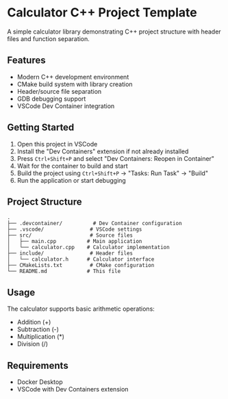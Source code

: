 # Calculator C++ Project Template

A simple calculator library demonstrating C++ project structure with header files and function separation.

## Features

- Modern C++ development environment
- CMake build system with library creation
- Header/source file separation
- GDB debugging support
- VSCode Dev Container integration

## Getting Started

1. Open this project in VSCode
2. Install the "Dev Containers" extension if not already installed
3. Press `Ctrl+Shift+P` and select "Dev Containers: Reopen in Container"
4. Wait for the container to build and start
5. Build the project using `Ctrl+Shift+P` -> "Tasks: Run Task" -> "Build"
6. Run the application or start debugging

## Project Structure

```
.
├── .devcontainer/          # Dev Container configuration
├── .vscode/               # VSCode settings
├── src/                   # Source files
│   ├── main.cpp          # Main application
│   └── calculator.cpp    # Calculator implementation
├── include/               # Header files
│   └── calculator.h      # Calculator interface
├── CMakeLists.txt         # CMake configuration
└── README.md             # This file
```

## Usage

The calculator supports basic arithmetic operations:
- Addition (+)
- Subtraction (-)
- Multiplication (*)
- Division (/)

## Requirements

- Docker Desktop
- VSCode with Dev Containers extension